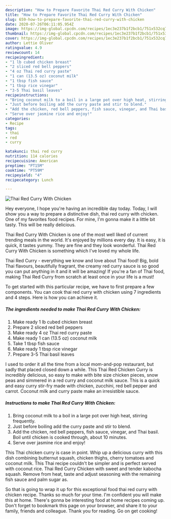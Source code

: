 ```yaml
---
description: "How to Prepare Favorite Thai Red Curry With Chicken"
title: "How to Prepare Favorite Thai Red Curry With Chicken"
slug: 659-how-to-prepare-favorite-thai-red-curry-with-chicken
date: 2020-07-26T06:11:05.954Z
image: https://img-global.cpcdn.com/recipes/1ec3e237b1f2bcb1/751x532cq70/thai-red-curry-with-chicken-recipe-main-photo.jpg
thumbnail: https://img-global.cpcdn.com/recipes/1ec3e237b1f2bcb1/751x532cq70/thai-red-curry-with-chicken-recipe-main-photo.jpg
cover: https://img-global.cpcdn.com/recipes/1ec3e237b1f2bcb1/751x532cq70/thai-red-curry-with-chicken-recipe-main-photo.jpg
author: Lettie Oliver
ratingvalue: 4.9
reviewcount: 14
recipeingredient:
- "1 lb cubed chicken breast"
- "2 sliced red bell peppers"
- "4 oz Thai red curry paste"
- "1 can (13.5 oz) coconut milk"
- "1 tbsp fish sauce"
- "1 tbsp rice vinegar"
- "3-5 Thai basil leaves"
recipeinstructions:
- "Bring coconut milk to a boil in a large pot over high heat, stirring frequently."
- "Just before boiling add the curry paste and stir to blend."
- "Add the chicken, red bell peppers, fish sauce, vinegar, and Thai basil. Boil until chicken is cooked through, about 10 minutes."
- "Serve over jasmine rice and enjoy!"
categories:
- Recipe
tags:
- thai
- red
- curry

katakunci: thai red curry 
nutrition: 114 calories
recipecuisine: American
preptime: "PT15M"
cooktime: "PT59M"
recipeyield: "4"
recipecategory: Lunch

---
```



![Thai Red Curry With Chicken](https://img-global.cpcdn.com/recipes/1ec3e237b1f2bcb1/751x532cq70/thai-red-curry-with-chicken-recipe-main-photo.jpg)

Hey everyone, I hope you're having an incredible day today. Today, I will show you a way to prepare a distinctive dish, thai red curry with chicken. One of my favorites food recipes. For mine, I'm gonna make it a little bit tasty. This will be really delicious.

Thai Red Curry With Chicken is one of the most well liked of current trending meals in the world. It's enjoyed by millions every day. It is easy, it is quick, it tastes yummy. They are fine and they look wonderful. Thai Red Curry With Chicken is something which I've loved my whole life.

Thai Red Curry - everything we know and love about Thai food! Big, bold Thai flavours, beautifully fragrant, the creamy red curry sauce is so good you can put anything in it and it will be amazing! If you&#39;re a fan of Thai food, making Thai Red Curry from scratch at least once in your life is a must!


To get started with this particular recipe, we have to first prepare a few components. You can cook thai red curry with chicken using 7 ingredients and 4 steps. Here is how you can achieve it.

<!--inarticleads1-->

##### The ingredients needed to make Thai Red Curry With Chicken:

1. Make ready 1 lb cubed chicken breast
1. Prepare 2 sliced red bell peppers
1. Make ready 4 oz Thai red curry paste
1. Make ready 1 can (13.5 oz) coconut milk
1. Take 1 tbsp fish sauce
1. Make ready 1 tbsp rice vinegar
1. Prepare 3-5 Thai basil leaves


I used to order it all the time from a local mom-and-pop restaurant, but sadly that placed closed down a while. This Thai Red Chicken Curry is incredibly delicious, so easy to make with bite size chicken pieces, snow peas and simmered in a red curry and coconut milk sauce. This is a quick and easy curry stir-fry made with chicken, zucchini, red bell pepper and carrot. Coconut milk and curry paste make an irresistible sauce. 

<!--inarticleads2-->

##### Instructions to make Thai Red Curry With Chicken:

1. Bring coconut milk to a boil in a large pot over high heat, stirring frequently.
1. Just before boiling add the curry paste and stir to blend.
1. Add the chicken, red bell peppers, fish sauce, vinegar, and Thai basil. Boil until chicken is cooked through, about 10 minutes.
1. Serve over jasmine rice and enjoy!


This Thai chicken curry is case in point. Whip up a delicious curry with this dish combining butternut squash, chicken thighs, cherry tomatoes and coconut milk. This Thai recipe couldn&#39;t be simpler and is perfect served with coconut rice. Thai Red Curry Chicken with sweet and tender kabocha squash. Remove from heat, taste and adjust seasoning with the remaining fish sauce and palm sugar as. 

So that is going to wrap it up for this exceptional food thai red curry with chicken recipe. Thanks so much for your time. I'm confident you will make this at home. There's gonna be interesting food at home recipes coming up. Don't forget to bookmark this page on your browser, and share it to your family, friends and colleague. Thank you for reading. Go on get cooking!
